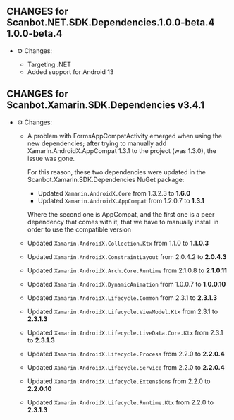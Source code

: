 
## CHANGES for Scanbot.NET.SDK.Dependencies.1.0.0-beta.4 1.0.0-beta.4

- ⚙  Changes:

  - Targeting .NET
  - Added support for Android 13


## CHANGES for Scanbot.Xamarin.SDK.Dependencies v3.4.1

- ⚙  Changes:

  - A problem with FormsAppCompatActivity emerged when using the new dependencies; after trying to manually add
    Xamarin.AndroidX.AppCompat 1.3.1 to the project (was 1.3.0), the issue was gone.

    For this reason, these two dependencies were updated in the Scanbot.Xamarin.SDK.Dependencies NuGet package:
    
    - Updated `Xamarin.AndroidX.Core` from 1.3.2.3 to **1.6.0**
    - Updated `Xamarin.AndroidX.AppCompat` from 1.2.0.7 to **1.3.1**

    Where the second one is AppCompat, and the first one is a peer dependency that comes with it, that we have to
    manually install in order to use the compatible version

  - Updated `Xamarin.AndroidX.Collection.Ktx` from 1.1.0 to **1.1.0.3**
  - Updated `Xamarin.AndroidX.ConstraintLayout` from 2.0.4.2 to **2.0.4.3**
  - Updated `Xamarin.AndroidX.Arch.Core.Runtime` from 2.1.0.8 to **2.1.0.11**
  - Updated `Xamarin.AndroidX.DynamicAnimation` from 1.0.0.7 to **1.0.0.10**
  - Updated `Xamarin.AndroidX.Lifecycle.Common` from 2.3.1 to **2.3.1.3**
  - Updated `Xamarin.AndroidX.Lifecycle.ViewModel.Ktx` from 2.3.1 to **2.3.1.3**
  - Updated `Xamarin.AndroidX.Lifecycle.LiveData.Core.Ktx` from 2.3.1 to **2.3.1.3**
  - Updated `Xamarin.AndroidX.Lifecycle.Process` from 2.2.0 to **2.2.0.4**
  - Updated `Xamarin.AndroidX.Lifecycle.Service` from 2.2.0 to **2.2.0.4**
  - Updated `Xamarin.AndroidX.Lifecycle.Extensions` from 2.2.0 to **2.2.0.10**
  - Updated `Xamarin.AndroidX.Lifecycle.Runtime.Ktx` from 2.2.0 to **2.3.1.3**


